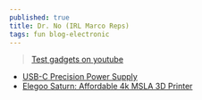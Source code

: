 ```yaml
---
published: true
title: Dr. No (IRL Marco Reps)
tags: fun blog-electronic
---
```

> [Test gadgets on youtube](https://www.youtube.com/watch?v=0D9nJIzNVTY)

- [USB-C Precision Power Supply](https://www.youtube.com/watch?v=0D9nJIzNVTY)
- [Elegoo Saturn: Affordable 4k MSLA 3D Printer](https://www.youtube.com/watch?v=qIU5ZgUV9c0)
